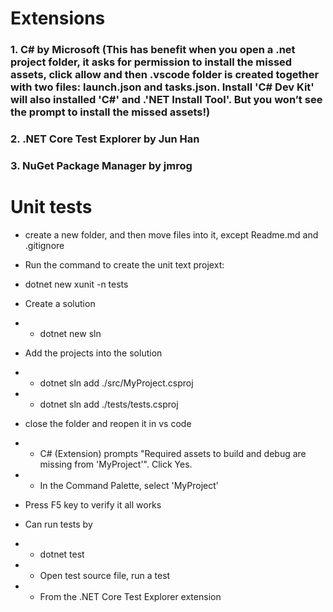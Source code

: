 # Extensions 
### 1.	C# by Microsoft (This has benefit when you open a .net project folder, it asks for permission to install the missed assets, click allow and then .vscode folder is created together with two files: launch.json and tasks.json. Install 'C# Dev Kit' will also installed 'C#' and .'NET Install Tool'. But you won’t see the prompt to install the missed assets!)
### 2.	.NET Core Test Explorer by Jun Han
### 3.	NuGet Package Manager by jmrog

# Unit tests
* create a new folder, and then move files into it, except Readme.md and .gitignore
* Run the command to create the unit text projext:
* dotnet new xunit -n tests
* Create a solution
* - dotnet new sln
* Add the projects into the solution
* - dotnet sln add ./src/MyProject.csproj
* - dotnet sln add ./tests/tests.csproj
* close the folder and reopen it in vs code
* - C# (Extension) prompts "Required assets to build and debug are missing from 'MyProject'". Click Yes.
* - In the Command Palette, select 'MyProject'
* Press F5 key to verify it all works

* Can run tests by
* - dotnet test
* - Open test source file, run a test
* - From the .NET Core Test Explorer extension 